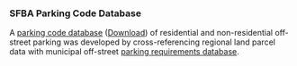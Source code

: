 ### SFBA Parking Code Database
A [parking code database](/parking_code.json) (<a href="/parking_code.zip" download="filename">Download</a>) of residential and non-residential off-street parking was developed by cross-referencing regional land parcel data with municipal off-street [parking requirements database](/ParkingRequirementsbyCity.html). 

